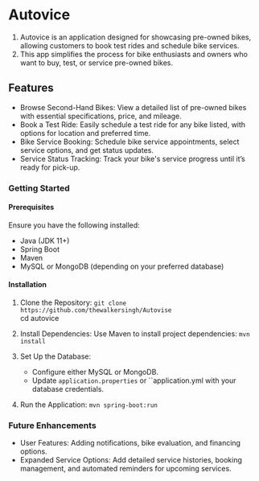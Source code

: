 # Autovice

1. Autovice is an application designed for showcasing pre-owned bikes, allowing customers to book test rides and 
schedule bike services. 
2. This app simplifies the process for bike enthusiasts and owners who want to buy, test, or service pre-owned bikes.

## Features
- Browse Second-Hand Bikes: View a detailed list of pre-owned bikes with essential specifications, price, and mileage.
- Book a Test Ride: Easily schedule a test ride for any bike listed, with options for location and preferred time.
- Bike Service Booking: Schedule bike service appointments, select service options, and get status updates.
- Service Status Tracking: Track your bike's service progress until it’s ready for pick-up.

### Getting Started
#### Prerequisites
Ensure you have the following installed:
- Java (JDK 11+)
- Spring Boot
- Maven
- MySQL or MongoDB (depending on your preferred database)

#### Installation
1. Clone the Repository:
`git clone https://github.com/thewalkersingh/Autovise`
<br/>cd autovice
2. Install Dependencies: Use Maven to install project dependencies:
`mvn install`

3. Set Up the Database:
   - Configure either MySQL or MongoDB.
   - Update `application.properties` or ``application.yml with your database credentials.

4. Run the Application:
`mvn spring-boot:run`

### Future Enhancements
- User Features: Adding notifications, bike evaluation, and financing options.
- Expanded Service Options: Add detailed service histories, booking management, and automated reminders for upcoming 
services.